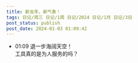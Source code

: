 ```yaml
---
title: 新龙年，新气象！
tags: 日记/周三 日记/1周 日记/2024 日记/1月 日记/3日
post_status: publish
post_date: 2024-01-03 01:09:42 
---
```

- 01:09 退一步海阔天空！<br>工具真的是为人服务的吗？